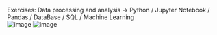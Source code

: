 Exercises: Data processing and analysis -> Python / Jupyter Notebook / Pandas / DataBase / SQL / Machine Learning
<br>
![image](https://github.com/DarkoKa/Python_Jupyter_exercises/assets/28714914/e8d53772-eeeb-4419-8380-de130dde1e25)
![image](https://github.com/DarkoKa/Python_Jupyter_exercises/assets/28714914/87138c81-05db-41e0-addc-68dff0e33aa9)

